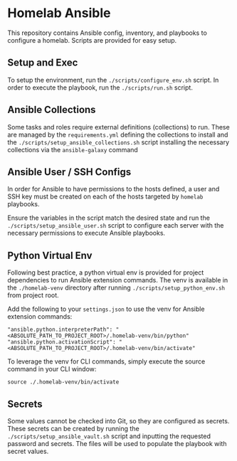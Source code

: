 # Homelab Ansible

This repository contains Ansible config, inventory, and playbooks to configure a homelab.
Scripts are provided for easy setup.

## Setup and Exec

To setup the environment, run the `./scripts/configure_env.sh` script.
In order to execute the playbook, run the `./scripts/run.sh` script.

## Ansible Collections

Some tasks and roles require external definitions (collections) to run. These are managed by the
`requirements.yml` defining the collections to install and the `./scripts/setup_ansible_collections.sh`
script installing the necessary collections via the `ansible-galaxy` command

## Ansible User / SSH Configs

In order for Ansible to have permissions to the hosts defined, a user and SSH key must be
created on each of the hosts targeted by `homelab` playbooks.

Ensure the variables in the script match the desired state and run the `./scripts/setup_ansible_user.sh`
script to configure each server with the necessary permissions to execute Ansible playbooks.

## Python Virtual Env

Following best practice, a python virtual env is provided for project dependencies to run Ansible
extension commands. The venv is available in the `./homelab-venv` directory after running
`./scripts/setup_python_env.sh` from project root.

Add the following to your `settings.json` to use the venv for Ansible extension commands:
```
"ansible.python.interpreterPath": "<ABSOLUTE_PATH_TO_PROJECT_ROOT>/.homelab-venv/bin/python"
"ansible.python.activationScript": "<ABSOLUTE_PATH_TO_PROJECT_ROOT>/.homelab-venv/bin/activate"
```

To leverage the venv for CLI commands, simply execute the source command in your CLI window:
```
source ./.homelab-venv/bin/activate
```

## Secrets

Some values cannot be checked into Git, so they are configured as secrets. These secrets can
be created by running the `./scripts/setup_ansible_vault.sh` script and inputting the requested
password and secrets. The files will be used to populate the playbook with secret values.